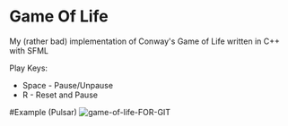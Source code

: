 # Game Of Life
My (rather bad) implementation of Conway's Game of Life written in C++ with SFML

Play Keys:
* Space - Pause/Unpause
* R - Reset and Pause

#Example (Pulsar)
![game-of-life-FOR-GIT](https://user-images.githubusercontent.com/78199923/158626608-8a987f7a-d3eb-40e7-b79f-568ef0706717.gif)
